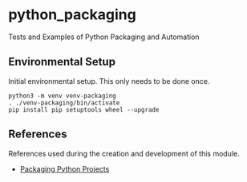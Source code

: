 # python_packaging
Tests and Examples of Python Packaging and Automation


## Environmental Setup
Initial environmental setup. This only needs to be done once.

    python3 -m venv venv-packaging
    . ./venv-packaging/bin/activate
    pip install pip setuptools wheel --upgrade


## References
References used during the creation and development of this module.

* [Packaging Python Projects](https://packaging.python.org/en/latest/tutorials/packaging-projects/)
